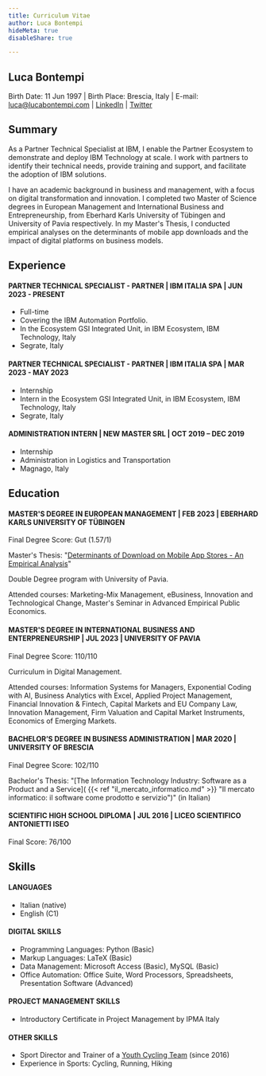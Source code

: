 ```yaml
---
title: Curriculum Vitae
author: Luca Bontempi
hideMeta: true
disableShare: true

---
```

## Luca Bontempi

Birth Date: 11 Jun 1997 | Birth Place: Brescia, Italy | E-mail: [luca@lucabontempi.com](mailto:luca@lucabontempi.com) | [LinkedIn](https://www.linkedin.com/in/lucabontempi1/) | [Twitter](https://twitter.com/luca_bontempi1)

## Summary

As a Partner Technical Specialist at IBM, I enable the Partner Ecosystem to demonstrate and deploy IBM Technology at scale. I work with partners to identify their technical needs, provide training and support, and facilitate the adoption of IBM solutions. 

I have an academic background in business and management, with a focus on digital transformation and innovation. I completed two Master of Science degrees in European Management and International Business and Entrepreneurship, from Eberhard Karls University of Tübingen and University of Pavia respectively. In my Master's Thesis, I conducted empirical analyses on the determinants of mobile app downloads and the impact of digital platforms on business models.  

## Experience

#### PARTNER TECHNICAL SPECIALIST - PARTNER | IBM ITALIA SPA | JUN 2023 - PRESENT

* Full-time
* Covering the IBM Automation Portfolio.
* In the Ecosystem GSI Integrated Unit, in IBM Ecosystem, IBM Technology, Italy
* Segrate, Italy

#### PARTNER TECHNICAL SPECIALIST - PARTNER | IBM ITALIA SPA | MAR 2023 - MAY 2023

* Internship
* Intern in the Ecosystem GSI Integrated Unit, in IBM Ecosystem, IBM Technology, Italy
* Segrate, Italy

#### ADMINISTRATION INTERN | NEW MASTER SRL | OCT 2019 – DEC 2019

* Internship
* Administration in Logistics and Transportation
* Magnago, Italy


## Education

#### MASTER'S DEGREE IN EUROPEAN MANAGEMENT | FEB 2023 | EBERHARD KARLS UNIVERSITY OF TÜBINGEN

Final Degree Score: Gut (1.57/1)

Master's Thesis: "[Determinants of Download on Mobile App Stores - An Empirical Analysis](https://lucabontempi.com/blog/determinants_of_download_on_mobile_app_stores/ "Determinants of Download on Mobile App Stores - An Empirical Analysis")"

Double Degree program with University of Pavia. 

Attended courses: Marketing-Mix Management, eBusiness, Innovation and Technological Change, Master's Seminar in Advanced Empirical Public Economics.
<!-- * Double Degree program with University of Pavia -->

#### MASTER'S DEGREE IN INTERNATIONAL BUSINESS AND ENTERPRENEURSHIP | JUL 2023 | UNIVERSITY OF PAVIA

Final Degree Score: 110/110

Curriculum in Digital Management. 

Attended courses: Information Systems for Managers, Exponential Coding with AI, Business Analytics with Excel, Applied Project Management, Financial Innovation & Fintech, Capital Markets and EU Company Law, Innovation Management, Firm Valuation and Capital Market Instruments, Economics of Emerging Markets. 
<!--* Curriculum in Digital Management-->

#### BACHELOR’S DEGREE IN BUSINESS ADMINISTRATION | MAR 2020 | UNIVERSITY OF BRESCIA

Final Degree Score: 102/110

Bachelor's Thesis: "[The Information Technology Industry: Software as a Product and a Service]( {{< ref "il_mercato_informatico.md" >}} "Il mercato informatico: il software come prodotto e servizio")" (in Italian)
<!--* Final Degree Score: 102/110
* Bachelor's Thesis: "[The Information Technology Industry: Software as a Product and a Service]( {{< ref "il_mercato_informatico.md" >}} "Il mercato informatico: il software come prodotto e servizio")" (in Italian)-->

#### SCIENTIFIC HIGH SCHOOL DIPLOMA | JUL 2016 | LICEO SCIENTIFICO ANTONIETTI ISEO

Final Score: 76/100
<!--* Final Score: 76/100-->


## Skills

#### LANGUAGES

* Italian (native)
* English (C1)

#### DIGITAL SKILLS

* Programming Languages: Python (Basic)
* Markup Languages: LaTeX (Basic)
* Data Management: Microsoft Access (Basic), MySQL (Basic)
* Office Automation: Office Suite, Word Processors, Spreadsheets, Presentation Software (Advanced)

#### PROJECT MANAGEMENT SKILLS

* Introductory Certificate in Project Management by IPMA Italy

#### OTHER SKILLS

* Sport Director and Trainer of a [Youth Cycling Team](https://www.asdprogettociclismorodengosaiano.net/ "A.S.D. Progetto Ciclismo - Rodengo Saiano") (since 2016)
* Experience in Sports: Cycling, Running, Hiking